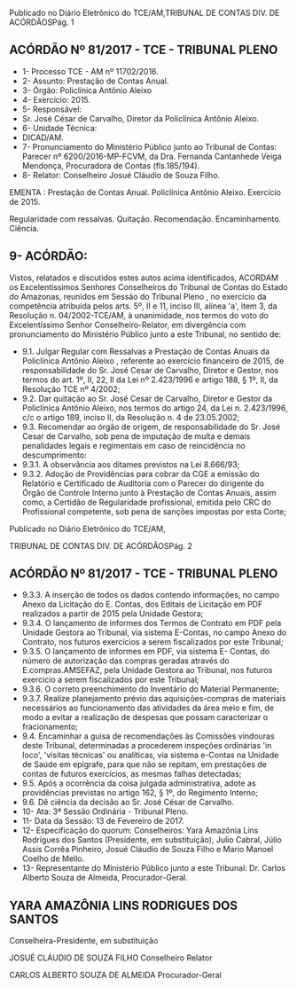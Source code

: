 Publicado  no  Diário Eletrônico do TCE/AM,TRIBUNAL DE CONTAS DIV. DE  ACÓRDÃOSPág. 1

## ACÓRDÃO Nº 81/2017 - TCE - TRIBUNAL PLENO

- 1- Processo TCE - AM nº 11702/2016.
- 2- Assunto: Prestação de Contas Anual.
- 3- Órgão: Policlínica Antônio Aleixo
- 4- Exercício: 2015.
- 5- Responsável:
- Sr. José César de Carvalho, Diretor da Policlínica Antônio Aleixo.
- 6- Unidade Técnica:
- DICAD/AM.
- 7- Pronunciamento  do Ministério  Público  junto  ao Tribunal  de Contas: Parecer  nº 6200/2016-MP-FCVM,  da  Dra.  Fernanda  Cantanhede  Veiga  Mendonça,  Procuradora de Contas (fls.185/194).
- 8- Relator: Conselheiro Josué Cláudio de Souza Filho.

EMENTA :  Prestação  de  Contas  Anual.  Policlínica Antônio Aleixo. Exercício de 2015.

Regularidade com ressalvas. Quitação. Recomendação. Encaminhamento. Ciência.

## 9- ACÓRDÃO:

Vistos, relatados e discutidos estes autos acima identificados, ACORDAM os Excelentíssimos Senhores Conselheiros do Tribunal de Contas do Estado do Amazonas, reunidos em Sessão do Tribunal Pleno , no exercício da competência atribuída pelos arts. 5º, II e 11, inciso III, alínea 'a', item 3, da Resolução n. 04/2002-TCE/AM, à unanimidade, nos termos do voto do Excelentíssimo Senhor Conselheiro-Relator, em divergência com pronunciamento do Ministério Público junto a este Tribunal, no sentido de:

- 9.1. Julgar  Regular  com  Ressalvas a  Prestação  de  Contas  Anuais  da Policlínica  Antônio  Aleixo ,  referente ao  exercício financeiro de  2015, de responsabilidade do Sr. José Cesar de Carvalho, Diretor e Gestor, nos termos do art. 1º, II, 22, II da Lei nº 2.423/1996 e artigo 188, § 1º, II, da Resolução TCE nº 4/2002;
- 9.2. Dar  quitação ao  Sr.  José  Cesar  de  Carvalho,  Diretor  e  Gestor  da Policlínica Antônio Aleixo, nos termos do artigo 24, da Lei n. 2.423/1996, c/c o artigo 189, inciso II, da Resolução n. 4 de 23.05.2002;
- 9.3. Recomendar ao  órgão  de  origem,  de  responsabilidade  do  Sr.  José Cesar  de  Carvalho,  sob  pena  de  imputação  de  multa  e  demais penalidades legais e regimentais em caso de reincidência no descumprimento:
- 9.3.1. A observância aos ditames previstos na Lei 8.666/93;
- 9.3.2. Adoção  de  Providências  para  cobrar  da  CGE  a  emissão  do Relatório e Certificado de Auditoria com o Parecer do dirigente do Órgão de Controle Interno junto à Prestação de Contas Anuais, assim como, a Certidão de Regularidade profissional, emitida pelo CRC do Profissional competente, sob pena de sanções impostas por esta Corte;

Publicado  no  Diário Eletrônico do TCE/AM,

TRIBUNAL DE CONTAS DIV. DE  ACÓRDÃOSPág. 2

## ACÓRDÃO Nº 81/2017 - TCE - TRIBUNAL PLENO

- 9.3.3. A  inserção de todos os dados contendo informações, no campo Anexo  da  Licitação  do  E.  Contas,  dos  Editais  de  Licitação  em  PDF realizados a partir de 2015 pela Unidade Gestora;
- 9.3.4. O lançamento de informes dos Termos de Contrato em PDF pela Unidade Gestora ao Tribunal, via sistema E-Contas, no campo Anexo do Contrato, nos futuros exercícios a serem fiscalizados por este Tribunal;
- 9.3.5. O  lançamento  de  informes  em  PDF,  via  sistema  E-  Contas,  do número de autorização das compras geradas através do E.compras.AMSEFAZ, pela Unidade Gestora ao Tribunal, nos futuros exercício a serem fiscalizados por este Tribunal;
- 9.3.6. O correto preenchimento do Inventário do Material Permanente;
- 9.3.7. Realize planejamento prévio das aquisições-compras de materiais necessários  ao  funcionamento  das  atividades  da  área  meio  e  fim,  de modo  a  evitar  a  realização  de  despesas  que  possam  caracterizar  o fracionamento;
- 9.4. Encaminhar a  guisa  de  recomendações às Comissões vindouras deste Tribunal,  determinadas  a  procederem  inspeções  ordinárias  'in  loco', 'visitas  técnicas'  ou  analíticas,  via  sistema  e-Contas  na  Unidade  de Saúde em epígrafe, para que não se repitam, em prestações de contas de futuros exercícios, as mesmas falhas detectadas;
- 9.5. Após a ocorrência da coisa julgada administrativa, adote as providências previstas no artigo 162, § 1º, do Regimento Interno;
- 9.6. Dê ciência da decisão ao Sr. José César de Carvalho.
- 10-  Ata: 3ª Sessão Ordinária - Tribunal Pleno.
- 11-  Data da Sessão: 13 de Fevereiro de 2017.
- 12-  Especificação  do  quorum: Conselheiros: Yara  Amazônia  Lins  Rodrigues  dos Santos (Presidente, em substituição), Julio Cabral, Júlio Assis Corrêa Pinheiro, Josué Cláudio de Souza Filho e Mario Manoel Coelho de Mello.
- 13-  Representante  do  Ministério  Público  junto  a  este Tribunal: Dr. Carlos  Alberto Souza de Almeida, Procurador-Geral.

## YARA AMAZÔNIA LINS RODRIGUES DOS SANTOS

Conselheira-Presidente, em substituição

JOSUÉ CLÁUDIO DE SOUZA FILHO Conselheiro Relator

CARLOS ALBERTO SOUZA DE ALMEIDA Procurador-Geral
